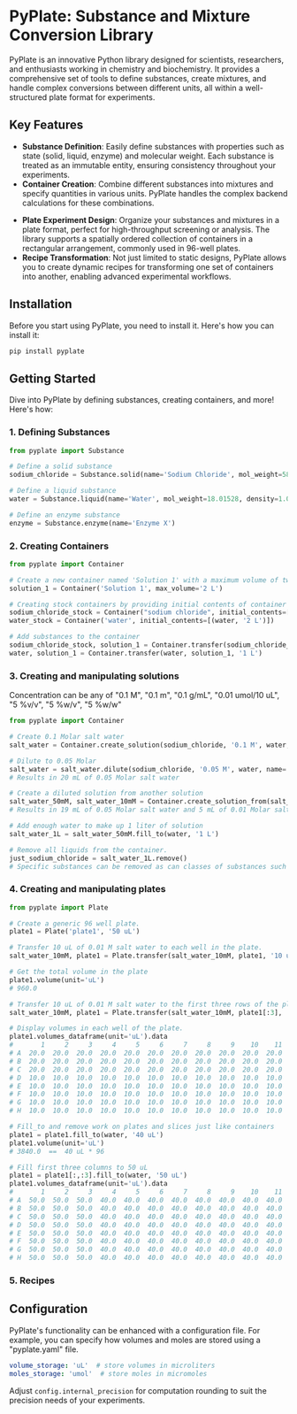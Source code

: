 # PyPlate: Substance and Mixture Conversion Library

PyPlate is an innovative Python library designed for scientists, researchers, and enthusiasts working in chemistry and biochemistry. It provides a comprehensive set of tools to define substances, create mixtures, and handle complex conversions between different units, all within a well-structured plate format for experiments.

## Key Features

- **Substance Definition**: Easily define substances with properties such as state (solid, liquid, enzyme) and molecular weight. Each substance is treated as an immutable entity, ensuring consistency throughout your experiments.
- **Container Creation**: Combine different substances into mixtures and specify quantities in various units. PyPlate handles the complex backend calculations for these combinations.

[//]: # (- **Unit Conversion**: Seamlessly convert between different units like grams, liters, moles, molar concentrations, and activity units &#40;AUs&#41;. This feature is invaluable for maintaining accuracy in experimental protocols.)
- **Plate Experiment Design**: Organize your substances and mixtures in a plate format, perfect for high-throughput screening or analysis. The library supports a spatially ordered collection of containers in a rectangular arrangement, commonly used in 96-well plates.
- **Recipe Transformation**: Not just limited to static designs, PyPlate allows you to create dynamic recipes for transforming one set of containers into another, enabling advanced experimental workflows.

## Installation

Before you start using PyPlate, you need to install it. Here's how you can install it:

```bash
pip install pyplate
```



## Getting Started

Dive into PyPlate by defining substances, creating containers, and more! Here's how:

### 1. Defining Substances

```python
from pyplate import Substance

# Define a solid substance
sodium_chloride = Substance.solid(name='Sodium Chloride', mol_weight=58.44)

# Define a liquid substance
water = Substance.liquid(name='Water', mol_weight=18.01528, density=1.0)

# Define an enzyme substance
enzyme = Substance.enzyme(name='Enzyme X')
```

### 2. Creating Containers

```python
from pyplate import Container

# Create a new container named 'Solution 1' with a maximum volume of two liters
solution_1 = Container('Solution 1', max_volume='2 L')

# Creating stock containers by providing initial contents of container
sodium_chloride_stock = Container("sodium chloride", initial_contents=[(sodium_chloride, '100 g')])
water_stock = Container('water', initial_contents=[(water, '2 L')])

# Add substances to the container
sodium_chloride_stock, solution_1 = Container.transfer(sodium_chloride_stock, solution_1, '10 g')
water, solution_1 = Container.transfer(water, solution_1, '1 L')
```

### 3. Creating and manipulating solutions

Concentration can be any of "0.1 M", "0.1 m", "0.1 g/mL", "0.01 umol/10 uL", "5 %v/v", "5 %w/v", "5 %w/w"

```python
from pyplate import Container

# Create 0.1 Molar salt water
salt_water = Container.create_solution(sodium_chloride, '0.1 M', water, '10 mL')

# Dilute to 0.05 Molar
salt_water = salt_water.dilute(sodium_chloride, '0.05 M', water, name='Sodium Chloride 0.05 M Water')
# Results in 20 mL of 0.05 Molar salt water

# Create a diluted solution from another solution
salt_water_50mM, salt_water_10mM = Container.create_solution_from(salt_water, sodium_chloride, '0.01 M', water, '5 mL')
# Results in 19 mL of 0.05 Molar salt water and 5 mL of 0.01 Molar salt water

# Add enough water to make up 1 liter of solution
salt_water_1L = salt_water_50mM.fill_to(water, '1 L')

# Remove all liquids from the container.
just_sodium_chloride = salt_water_1L.remove()
# Specific substances can be removed as can classes of substances such as Substance.SOLID and Substance.ENZYME. 
```

### 4. Creating and manipulating plates

```python
from pyplate import Plate

# Create a generic 96 well plate.
plate1 = Plate('plate1', '50 uL')

# Transfer 10 uL of 0.01 M salt water to each well in the plate.
salt_water_10mM, plate1 = Plate.transfer(salt_water_10mM, plate1, '10 uL')

# Get the total volume in the plate
plate1.volume(unit='uL')
# 960.0

# Transfer 10 uL of 0.01 M salt water to the first three rows of the plate.
salt_water_10mM, plate1 = Plate.transfer(salt_water_10mM, plate1[:3], '10 uL')

# Display volumes in each well of the plate.
plate1.volumes_dataframe(unit='uL').data
#       1     2     3     4     5     6     7     8     9    10    11    12
# A  20.0  20.0  20.0  20.0  20.0  20.0  20.0  20.0  20.0  20.0  20.0  20.0
# B  20.0  20.0  20.0  20.0  20.0  20.0  20.0  20.0  20.0  20.0  20.0  20.0
# C  20.0  20.0  20.0  20.0  20.0  20.0  20.0  20.0  20.0  20.0  20.0  20.0
# D  10.0  10.0  10.0  10.0  10.0  10.0  10.0  10.0  10.0  10.0  10.0  10.0
# E  10.0  10.0  10.0  10.0  10.0  10.0  10.0  10.0  10.0  10.0  10.0  10.0
# F  10.0  10.0  10.0  10.0  10.0  10.0  10.0  10.0  10.0  10.0  10.0  10.0
# G  10.0  10.0  10.0  10.0  10.0  10.0  10.0  10.0  10.0  10.0  10.0  10.0
# H  10.0  10.0  10.0  10.0  10.0  10.0  10.0  10.0  10.0  10.0  10.0  10.0

# Fill_to and remove work on plates and slices just like containers
plate1 = plate1.fill_to(water, '40 uL')
plate1.volume(unit='uL')
# 3840.0  ==  40 uL * 96

# Fill first three columns to 50 uL
plate1 = plate1[:,:3].fill_to(water, '50 uL')
plate1.volumes_dataframe(unit='uL').data
#       1     2     3     4     5     6     7     8     9    10    11    12
# A  50.0  50.0  50.0  40.0  40.0  40.0  40.0  40.0  40.0  40.0  40.0  40.0
# B  50.0  50.0  50.0  40.0  40.0  40.0  40.0  40.0  40.0  40.0  40.0  40.0
# C  50.0  50.0  50.0  40.0  40.0  40.0  40.0  40.0  40.0  40.0  40.0  40.0
# D  50.0  50.0  50.0  40.0  40.0  40.0  40.0  40.0  40.0  40.0  40.0  40.0
# E  50.0  50.0  50.0  40.0  40.0  40.0  40.0  40.0  40.0  40.0  40.0  40.0
# F  50.0  50.0  50.0  40.0  40.0  40.0  40.0  40.0  40.0  40.0  40.0  40.0
# G  50.0  50.0  50.0  40.0  40.0  40.0  40.0  40.0  40.0  40.0  40.0  40.0
# H  50.0  50.0  50.0  40.0  40.0  40.0  40.0  40.0  40.0  40.0  40.0  40.0
```

### 5. Recipes



## Configuration

PyPlate's functionality can be enhanced with a configuration file. For example, you can specify how volumes and moles are stored using a "pyplate.yaml" file.

```yaml
volume_storage: 'uL'  # store volumes in microliters
moles_storage: 'umol'  # store moles in micromoles
```

Adjust `config.internal_precision` for computation rounding to suit the precision needs of your experiments.
